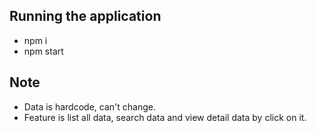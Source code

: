## Running the application

- npm i
- npm start

## Note

- Data is hardcode, can't change.
- Feature is list all data, search data and view detail data by click on it.
